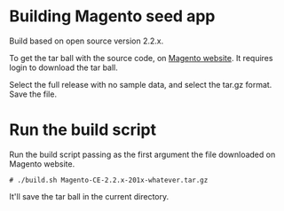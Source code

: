 # Building Magento seed app

Build based on open source version 2.2.x.

To get the tar ball with the source code, on
[Magento website](https://magento.com/products/open-source). It
requires login to download the tar ball.

Select the full release with no sample data, and select the tar.gz format.
Save the file.

# Run the build script

Run the build script passing as the first argument the file downloaded on
Magento website.

`# ./build.sh Magento-CE-2.2.x-201x-whatever.tar.gz`

It'll save the tar ball in the current directory.
